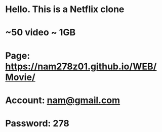 # Hello. This is a Netflix clone
# ~50 video ~ 1GB
# Page: https://nam278z01.github.io/WEB/Movie/
# Account: nam@gmail.com
# Password: 278
